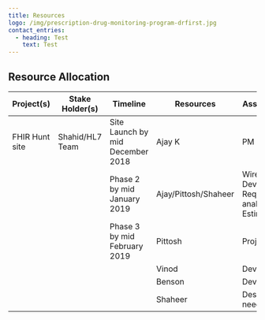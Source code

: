 ```yaml
---
title: Resources
logo: /img/prescription-drug-monitoring-program-drfirst.jpg
contact_entries:
  - heading: Test
    text: Test
---
```

## Resource Allocation

| Project(s)     | Stake Holder(s) | Timeline                         | Resources            | Assignments                                              |
| -------------- | --------------- | -------------------------------- | -------------------- | -------------------------------------------------------- |
| FHIR Hunt site | Shahid/HL7 Team | Site Launch by mid December 2018 | Ajay K               | PM                                                       |
|                |                 | Phase 2 by mid January 2019      | Ajay/Pittosh/Shaheer | Wireframes, Development, Requirement analysis, Estimates |
|                |                 | Phase 3 by mid February 2019     | Pittosh              | Project Lead                                             |
|                |                 |                                  | Vinod                | Development                                              |
|                |                 |                                  | Benson               | Development                                              |
|                |                 |                                  | Shaheer              | Design - As needed                                       |
